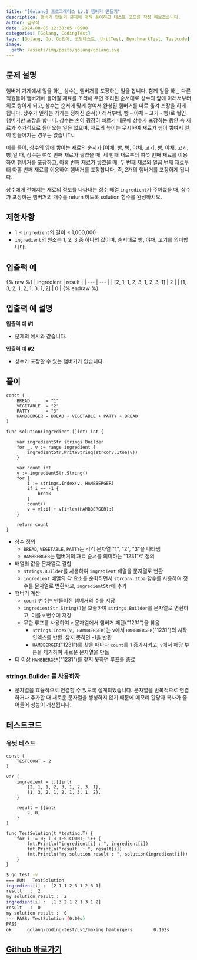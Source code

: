 ```yaml
---
title: "[Golang] 프로그래머스 Lv.1 햄버거 만들기"
description: 햄버거 만들기 문제에 대해 풀이하고 테스트 코드를 작성 해보겠습니다.
author: 김우석
date: 2024-08-05 12:30:05 +0900
categories: [Golang, CodingTest]
tags: [Golang, Go, Go언어, 코딩테스트, UnitTest, BenchmarkTest, Testcode]
image:
  path: /assets/img/posts/golang/golang.svg
---
```


## 문제 설명
햄버거 가게에서 일을 하는 상수는 햄버거를 포장하는 일을 합니다. 함께 일을 하는 다른 직원들이 햄버거에 들어갈 재료를 조리해 주면 조리된 순서대로 상수의 앞에 아래서부터 위로 쌓이게 되고, 상수는 순서에 맞게 쌓여서 완성된 햄버거를 따로 옮겨 포장을 하게 됩니다. 상수가 일하는 가게는 정해진 순서(아래서부터, 빵 – 야채 – 고기 - 빵)로 쌓인 햄버거만 포장을 합니다. 상수는 손이 굉장히 빠르기 때문에 상수가 포장하는 동안 속 재료가 추가적으로 들어오는 일은 없으며, 재료의 높이는 무시하여 재료가 높이 쌓여서 일이 힘들어지는 경우는 없습니다.

예를 들어, 상수의 앞에 쌓이는 재료의 순서가 [야채, 빵, 빵, 야채, 고기, 빵, 야채, 고기, 빵]일 때, 상수는 여섯 번째 재료가 쌓였을 때, 세 번째 재료부터 여섯 번째 재료를 이용하여 햄버거를 포장하고, 아홉 번째 재료가 쌓였을 때, 두 번째 재료와 일곱 번째 재료부터 아홉 번째 재료를 이용하여 햄버거를 포장합니다. 즉, 2개의 햄버거를 포장하게 됩니다.

상수에게 전해지는 재료의 정보를 나타내는 정수 배열 `ingredient`가 주어졌을 때, 상수가 포장하는 햄버거의 개수를 return 하도록 solution 함수를 완성하시오.

## 제한사항
- 1 ≤ `ingredient`의 길이 ≤ 1,000,000
- `ingredient`의 원소는 1, 2, 3 중 하나의 값이며, 순서대로 빵, 야채, 고기를 의미합니다.

## 입출력 예
{% raw %}
| ingredient | result |
| --- | --- |
| \[2, 1, 1, 2, 3, 1, 2, 3, 1\] | 2 |
| \[1, 3, 2, 1, 2, 1, 3, 1, 2\] | 0 |
{% endraw %}

## 입출력 예 설명
**입출력 예 #1**

- 문제의 예시와 같습니다.

**입출력 예 #2**

- 상수가 포장할 수 있는 햄버거가 없습니다.


## 풀이 
```golang
const (
	BREAD      = "1"
	VEGETABLE  = "2"
	PATTY      = "3"
	HAMBBERGER = BREAD + VEGETABLE + PATTY + BREAD
)

func solution(ingredient []int) int {

	var ingredientStr strings.Builder
	for _, v := range ingredient {
		ingredientStr.WriteString(strconv.Itoa(v))
	}

	var count int
	v := ingredientStr.String()
	for {
		i := strings.Index(v, HAMBBERGER)
		if i == -1 {
			break
		}
		count++
		v = v[:i] + v[i+len(HAMBBERGER):]
	}

	return count
}
```
- 상수 정의
	- `BREAD`, `VEGETABLE`, `PATTY`는 각각 문자열 "1", "2", "3"을 나타냄
	- `HAMBBERGER`는 햄버거의 재료 순서를 의미하는 "1231"로 정의
- 배열의 값을 문자열로 결합
	- `strings.Builder`를 사용하여 `ingredient` 배열을 문자열로 변환
	- `ingredient` 배열의 각 요소를 순회하면서 `strconv.Itoa` 함수를 사용하여 정수를 문자열로 변환하고, `ingredientStr`에 추가
- 햄버거 계산
	- `count` 변수는 만들어진 햄버거의 수를 저장
	- `ingredientStr.String()`을 호출하여 `strings.Builder`를 문자열로 변환하고, 이를 `v` 변수에 저장
	- 무한 루프를 사용하여 `v` 문자열에서 햄버거 패턴("1231")을 찾음
		- `strings.Index(v, HAMBBERGER)`는 v에서 `HAMBBERGER`("1231")의 시작 인덱스를 반환. 찾지 못하면 -1을 반환
		- `HAMBBERGER`("1231")를 찾을 때마다 `count`를 1 증가시키고, `v`에서 해당 부분을 제거하여 새로운 문자열을 만듦
- 더 이상 `HAMBBERGER`("1231")를 찾지 못하면 루프를 종료

### strings.Builder 를 사용하자
-  문자열을 효율적으로 연결할 수 있도록 설계되었습니다. 문자열을 반복적으로 연결하거나 추가할 때 새로운 문자열을 생성하지 않기 때문에 메모리 할당과 복사가 줄어들어 성능이 개선됩니다.


## 테스트코드
### 유닛 테스트
```golang
const (
	TESTCOUNT = 2
)

var (
	ingredient = [][]int{
		{2, 1, 1, 2, 3, 1, 2, 3, 1},
		{1, 3, 2, 1, 2, 1, 3, 1, 2},
	}

	result = []int{
		2, 0,
	}
)

func TestSolution(t *testing.T) {
	for i := 0; i < TESTCOUNT; i++ {
		fmt.Println("ingredient[i] : ", ingredient[i])
		fmt.Println("result	 : ", result[i])
		fmt.Println("my solution result : ", solution(ingredient[i]))
	}
}
```

```bash
$ go test -v
=== RUN   TestSolution
ingredient[i] :  [2 1 1 2 3 1 2 3 1]
result   :  2
my solution result :  2
ingredient[i] :  [1 3 2 1 2 1 3 1 2]
result   :  0
my solution result :  0
--- PASS: TestSolution (0.00s)
PASS
ok      golang-coding-test/Lv1/making_hamburgers        0.192s
```

## [Github 바로가기](https://github.com/kr-goos/golang-coding-test/tree/master/programmers/Lv1/making_hamburgers)